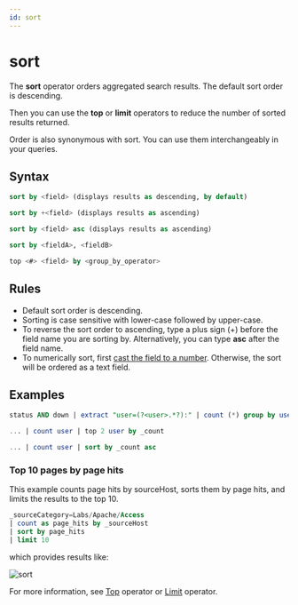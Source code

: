 ```yaml
---
id: sort
---
```


# sort

The **sort** operator orders aggregated search results. The default sort order is descending.

Then you can use the **top** or **limit** operators to reduce the number of sorted results returned.

Order is also synonymous with sort. You can use them interchangeably in your queries.

## Syntax

```sql
sort by <field> (displays results as descending, by default)
```

```sql
sort by +<field> (displays results as ascending)
```

```sql
sort by <field> asc (displays results as ascending)
```

```sql
sort by <fieldA>, <fieldB>
```

```sql
top <#> <field>​​​​​​​ by <group_by_operator>
```

## Rules

* Default sort order is descending.
* Sorting is case sensitive with lower-case followed by upper-case.
* To reverse the sort order to ascending, type a plus sign (+) before the field name you are sorting by. Alternatively, you can type **asc** after the field name.
* To numerically sort, first [cast the field to a number](Manually-Casting-String-Data-to-a-Number.md). Otherwise, the sort will be ordered as a text field.

## Examples

```sql
status AND down | extract "user=(?<user>.*?):" | count (*) group by user | sort by _count
```

```sql
... | count user | top 2 user by _count
```

```sql
... | count user | sort by _count asc
```

### Top 10 pages by page hits

This example counts page hits by sourceHost, sorts them by page hits, and limits the results to the top 10.

```sql
_sourceCategory=Labs/Apache/Access
| count as page_hits by _sourceHost
| sort by page_hits
| limit 10
```

which provides results like:

![sort](/img/reuse/query-search/sort_operator_example.png)

For more information, see [Top](top.md) operator or [Limit](limit.md) operator.
